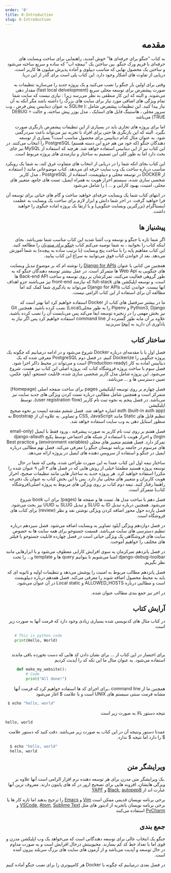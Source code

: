 ```yaml
---
order: '0'
title: 0-Introduction
slug: 0-Introduction
---
```


<div dir='rtl'>

# مقدمه

به کتاب "جنگو برای حرفه‌ای ها" خوش آمدید، راهنمایی برای ساخت وبسایت های حرفه‌ای با 
فریم ورک جنگو. بین ساختن یک "نیمچه اپ" که ساده و سریع ساخته می‌شود و ساختن یک 
محصول نهایی که مناسب دیپلوی و آماده پذیرش میلیون ها کاربر است، دریایی از تفاوت های آشکار وجود دارد.
این کتاب پلی است برای گذر از این دریا.

وقتی برای اولین بار جنگو را نصب می‌کنید و یک پروژه جدید را می‌سازید تنظیمات به صورت
پیشفرض برای توسعه محلی سریع (fast local delvelopment) مقدار دهی می‌شوند.
و البته که این کار منطقی به نظر می‌رسد زیرا : نیازی نیست که سایت شما تمام
ویژگی های اضافی مورد نیاز برای سایت های بزرگ را داشته باشد مگر آنکه به آن نیاز پیدا کنید.
این تنظیمات پیشفرض شامل :( 
SQLite به عنوان دیتابیس پیش فرض ،
 وب سرور محلی ،
هاستینگ فایل های استایک ،
مدل یوزر پیش ساخته،
و حالت DEBUG = TRUE)
می‌باشد


اما برای پروژه های تجاری باید در بسیاری از این تنظیمات پیشفرض بازنگری صورت بگیرد.
البته که این بازنگری ها حتی برای افراد با تجربه نیز می‌تواند باعث سردرگمی شود. به عنوان مثال
کدام دیتابیس برای محصول مناسب است؟ بسیاری از توسعه دهندگان جنگو (که خود من هم جزو این دسته 
هستم)
PostgreSQL را انتخاب می‌کنند.
در این کتاب نیز از این دیتابیس استفاده خواهد شد.
هرچند که استفاده از MySQL نیز جای بحث دارد
اما به طور کلی این تصمیم به ساختار و نیازمندی های پروژه مربوط است.

این کتاب بجای انکه شما را در دریایی از انتخاب های متفاوت غرق کند، به شما یک رویکرد 
مناسب درباره ساخت یک وب سایت حرفه ای می‌دهد. کتاب موضوعاتی مانند 
(
استفاده از DOCKER در توسعه محلی و دیپلویمنت،
استفاده از PostgreSQL ،
مدل کاربر شخصی سازی شده،
سیستم احراز هویت به همراه ایمیل،
تست های جامع،
متغییر های محلی،
امنیت،
بهبود کارایی و ... ) 
را شامل می‌شود

در انتهای کتاب شما یک وبسایت حرفه‌ای خواهید ساخت و گام های حیاتی برای توسعه آن فرا
 خواهید گرفت.
در اخر شما دانش و ابزار لازم برای 
ساخت یک وبسایت به عظمت اینستاگرام (بزرگترین وبسایت جنگویی)
و یا ارتقا یک پروژه اماده جنگوی را خواهید داشت.


## پیشنیاز ها

اگر شما تازه با جنگو و توسعه وب آشنا شدید این کتاب مناسب شما نمی‌باشد.
بجای اینکه کتاب را بخوانید ،
به شما توصیه می‌کنم کتاب 
[جنگو برای مبتدیان](https://djangoforbeginners.com)
را مطالعه کنید.
این کتاب  مفاهیم پایه را با ساخت پنج وبسایت
 (با ترتیب ساده به پیچده)
به شما آموزش می‌دهد.
 بعد از خواندن کتاب فوق می‌توانید به سراغ این کتاب بیایید.

همچنین من کتابی با عنوان 
[Django for APIs](https://djangoforapis.com/)
را نوشته ام که بر موضوع تبدیل وبسایت های جنگویی به Web Api ها متمرکز است.
در عمل بیشتر توسعه دهندگان جنگو که به طور گروهی فعالیت می‌کنند، تمرکزشان بر روی
توسعه و ساخت 
Back-end API 
ها است، و توسعه اپلیکشن های 
full-stack
که نیازمند front-end 
نیز می‌باشند جزو اهداف انها نیست.
خواندن کتاب 
Django for APIs
 می‌تواند به یادگیری شما کمک کند اما مطالعه آن برای استفاده از این کتاب الزامی نیست.
 
 ما در بیشتر سرفصل های کتاب از 
 Docker 
 استفاده خواهیم کرد اما بهتر است که 
 Python3, Django و Pipenv
 را به طور محلی(Local)
 نصب کرده باشید.
 همچنین Git نیز
  بخش مهمی را در زنجیره توسعه ایفا می‌کند پس می‌بایست آن را نصب کرده باشید.
 علاوه بر آن مابه طور گسترده از 
  command line 
  استفاده خواهیم کرد پس اگر نیاز به یادآوری آن دارید به 
  [اینجا](https://learndjango.com/tutorials/terminal-command-line-beginners)
   سربزنید


## ساختار کتاب

فصل اول با با مقدمه‌ای درباره 
Docker 
شروع می‌شود و در ادامه درمیابیم که چگونه یک پروژه جنگویی را Dockerize کنیم.
در فصل دوم 
PostgreSQL 
معرفی شده که یک دیتابیس اماده به کار (Production-ready)
است و می‌تواند در محیط داکر اجرا شود.
فصل سوم با ساخت پروژه فروشگاه کتاب که، پروژه اصلی این کتاب نیز هست، شروع می‌شود. این 
 پروژه شامل مدل کاربر شخصی سازی شده، قابلیت جستجو، آپلود عکس، تعیین دسترسی ها و ... می‌باشد.
 

فصل چهارم بر روی توسعه اپلیکیشن 
pages
برای ساخت صفحه اصلی  (Homepage)
متمرکز است و همچنین شامل مطالبی درباره تست کردن ویژگی های جدید سایت نیز می‌باشد.
در فصل پنجم به نحوه ثبت نام کاربر 
 (user registration flow)،
 توسط اپلیکیشن  
auth (built-in auth app)
اشاره خواهد شد.
فصل ششم مقدمه ایست بر نحوه صحیح تنظیم فایل های Static مانند
CSS, JavaScript
   و تصاویر.
 به علاوه آن  از 
  Bootstrap 
  به منظور استایل دهی به وب سایت استفاده خواهد شد.

فصل هفتم بر روی ثبت نام کاربر به صورت پیشرفته ، ورود فقط با ایمیل (email-only login)
و احراز هویت با استفاده از شبکه های اجتماعی توسط پکیج django-allauth
تمرکز دارد.
فصل هشتم متغییر های محلی (environment variables) و 
Best practice های مرسوم در جامعه برنامه نویسان جنگو را معرفی می‌کند.
فصل نهم مطالبی درباره ایمیل در جنگو و استفاده از سرویس دهنده های ایمیل در پروژه ارائه
می‌دهد.


ساختار نیمه اول این کتاب عمدا به این صورت طراحی شده. وقتی که شما در حال توسعه
پروژه هستید مطمئنا خیلی از روش هایی که در فصل های ۳ الی ۹ عنوان شده را مکررا
استفاده خواهید کرد.
هر پروژه جدید به ساختار هایی مانند تنظیمات صحیح، احراز هویت کاربران و متغییر های
محلی نیاز دارد. پس با این بخش کتاب به عنوان یک دفترجه راهنما رفتار کنید.
نیمه دوم کتاب بر روی ویژگی های مربوط به پروژه اصلی(فروشگاه کتاب) متمرکز است.

فصل دهم با ساخت مدل ها، تست ها و صفحه ها 
(pages)
برای اپ book 
شروع می‌شود. همچنین درباره تبدیل 
ID به SLUG و
تبدیل SLUG به UUID نیز بحث می‌شود.
فصل یازده حول محور اضافه کردن ویژگی نوشتن نقد و نظر
(review)
برای کتاب های فروشگاه است.

در فصل دوازدهم ویژگی آپلود تصاویر به وبسایت اضافه می‌شود. فصل سیزدهم درباره تنطیم دسترسی های سایت می‌باشد. قسمت جستوجو برای همه 
 سایت ها به خصوص سایت های فروشگاهی یک ویژگی حیاتی است در فصل چهارده قابلیت جستوجو
 با فیلتر های مخلتف را خواهیم آموخت.
 
 در فصل پانزدهم تمرکزمان به سوی افزایش کارایی معطوف می‌شود و با ابزارهایی مانند
 django-debug-toolbar 
 اشنا می‌شویم تا بتوانیم
 query ها و template و...
 را تحت نظر بگیریم.
 
 فصل پانزدهم مطالب مربوط به امنیت را پوشش می‌دهد و تنظیمات اولیه و ثانویه ای که باید
 به محیط محصول اضافه شوند را معرفی می‌کند.
 فصل هفدهم درباره دیپلویمنت است و مطالبی درباره
 ALLOWED_HOSTS
و Local static در آن عنوان می‌شود.
  
 در اخر نیز جمع بندی مطالب عنوان شده.
 
 
## آرایش کتاب
 در کتاب مثال های کدنویسی شده بسیاری زیادی وجود دارد که فرمت آنها به صورت زیر است.
 
<div dir='ltr'>

```python
    # This is python code
    print(Hello, World)
     
```

 </div>
 
 
 برای اختصار در این کتاب از ... برای نشان دادن کد هایی که دست نخورده باقی ماندند استفاده می‌شود.
 به عنوان مثال ما این تکه کد را آپدیت کردیم
 
<div dir='ltr'>

 
```python
     def make_my_website():
         # Code
         print("All done!")
```

</div>

همچنین ما از command line 
 ،برای اجرای کد ها استفاده خواهیم کرد
که فرمت آنها مشابه فرمت سنتی سیستم های 
 UNIX 
 است و
 با علامت $
 اغاز می‌شود
 
<div dir='ltr'> 


```bash 
 $ echo "hello, world"
```
 
</div>

نتیجه دستور بالا به صورت زیر است
<div dir='ltr'>

```
hello, world
```
</div>
 
 عمدتا دستور ونتیجه آن در این کتاب به صورت زیر می‌باشد. دقت کنید که دستور علامت $
 را دارد اما نتیجه $ ندارد.
 
<div dir='ltr'>

```bash
  $ echo "hello, world"
  hello, world
```
 
</div>
 
## ویرایشگر متن
 
 .یک ویرایشگر متن مدرن برای هر توسعه دهنده نرم افزار الزامی است
 آنها علاوه بر ویزگی هایشان، افزونه هایی برای تصحیح ارور در کد های
 پایتون دارند.
 معروف ترین آنها عبارت اند از
 [Black](https://github.com/ambv/black), [autopep8](https://github.com/hhatto/autopep8) و [YAPF](https://github.com/google/yapf)

برخی برنامه نویسان قدیمی ممکن است 
 [Vim](https://www.vim.org/) و [Emacs](https://www.gnu.org/software/emacs/) 
 را ترجیح بدهند اما تازه کار ها یا برخی برنامه نویسان باتجربه از ادیتور های مثل 
 [VSCode](https://code.visualstudio.com/), [Atom](https://atom.io/), [Sublime Text](https://www.sublimetext.com/) و [PyCharm](https://www.jetbrains.com/pycharm/)
 استفاده می‌کنند
 
 ## جمع بندی
 جنگو یک انتخاب عالی برای توسعه دهندگانی است که می‌خواهد یک وب اپلیکشن مدرن و قوی 
 اما با تعداد خط کد کم بسازند. محبوبیتش درحال افزایش است و به صورت مداوم در حال توسعه
و آپدیت می‌باشد و از آزمون های سایت های برزگ سربلند بیرون آمده است.
 
 در فصل بعدی درمیابیم که چگونه با 
 Docker 
   هر کامپیوتری را برای نصب جنگو آماده کنیم
 
 

</div>


